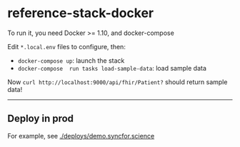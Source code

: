 # reference-stack-docker

To run it, you need Docker >= 1.10, and docker-compose

Edit `*.local.env` files to configure, then:

 * `docker-compose up`: launch the stack
 * `docker-compose  run tasks load-sample-data`: load sample data

Now `curl http://localhost:9000/api/fhir/Patient?` should return sample data!


---

## Deploy in prod

For example, see [./deploys/demo.syncfor.science](./deploys/demo.syncfor.science)
